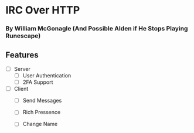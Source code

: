 # IRC Over HTTP
### By William McGonagle (And Possible Alden if He Stops Playing Runescape)



## Features
- [ ] Server
	- [ ] User Authentication
	- [ ] 2FA Support

- [ ] Client
	- [ ] Send Messages
	- [ ] Rich Pressence
	- [ ] Change Name

